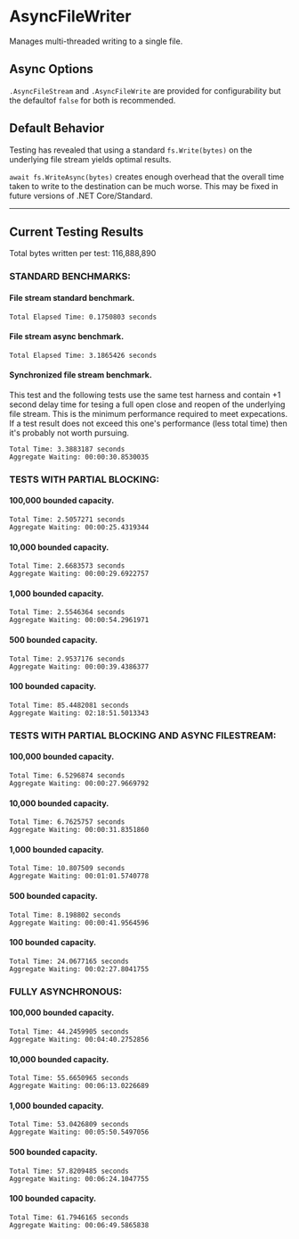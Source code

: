 # AsyncFileWriter
Manages multi-threaded writing to a single file.

## Async Options
```.AsyncFileStream``` and ```.AsyncFileWrite``` are provided for configurability but the defaultof ```false``` for both is recommended.

## Default Behavior

Testing has revealed that using a standard ```fs.Write(bytes)``` on the underlying file stream yields optimal results.

```await fs.WriteAsync(bytes)``` creates enough overhead that the overall time taken to write to the destination can be much worse.
This may be fixed in future versions of .NET Core/Standard.

---

## Current Testing Results
Total bytes written per test: 116,888,890

### STANDARD BENCHMARKS:

#### File stream standard benchmark.
```
Total Elapsed Time: 0.1750803 seconds
```

#### File stream async benchmark.
```
Total Elapsed Time: 3.1865426 seconds
```

#### Synchronized file stream benchmark.
This test and the following tests use the same test harness and contain +1 second delay time for tesing a full open close and reopen of the underlying file stream.  This is the minimum performance required to meet expecations.  If a test result does not exceed this one's performance (less total time) then it's probably not worth pursuing.

```
Total Time: 3.3883187 seconds
Aggregate Waiting: 00:00:30.8530035
```

### TESTS WITH PARTIAL BLOCKING:

#### 100,000 bounded capacity.
```
Total Time: 2.5057271 seconds
Aggregate Waiting: 00:00:25.4319344
```

#### 10,000 bounded capacity.
```
Total Time: 2.6683573 seconds
Aggregate Waiting: 00:00:29.6922757
```

#### 1,000 bounded capacity.
```
Total Time: 2.5546364 seconds
Aggregate Waiting: 00:00:54.2961971
```

#### 500 bounded capacity.
```
Total Time: 2.9537176 seconds
Aggregate Waiting: 00:00:39.4386377
```

#### 100 bounded capacity.
```
Total Time: 85.4482081 seconds
Aggregate Waiting: 02:18:51.5013343
```


### TESTS WITH PARTIAL BLOCKING AND ASYNC FILESTREAM:

#### 100,000 bounded capacity.
```
Total Time: 6.5296874 seconds
Aggregate Waiting: 00:00:27.9669792
```

#### 10,000 bounded capacity.
```
Total Time: 6.7625757 seconds
Aggregate Waiting: 00:00:31.8351860
```

#### 1,000 bounded capacity.
```
Total Time: 10.807509 seconds
Aggregate Waiting: 00:01:01.5740778
```

#### 500 bounded capacity.
```
Total Time: 8.198802 seconds
Aggregate Waiting: 00:00:41.9564596
```

#### 100 bounded capacity.
```
Total Time: 24.0677165 seconds
Aggregate Waiting: 00:02:27.8041755
```


### FULLY ASYNCHRONOUS:

#### 100,000 bounded capacity.
```
Total Time: 44.2459905 seconds
Aggregate Waiting: 00:04:40.2752856
```

#### 10,000 bounded capacity.
```
Total Time: 55.6650965 seconds
Aggregate Waiting: 00:06:13.0226689
```

#### 1,000 bounded capacity.
```
Total Time: 53.0426809 seconds
Aggregate Waiting: 00:05:50.5497056
```

#### 500 bounded capacity.
```
Total Time: 57.8209485 seconds
Aggregate Waiting: 00:06:24.1047755
```

#### 100 bounded capacity.
```
Total Time: 61.7946165 seconds
Aggregate Waiting: 00:06:49.5865838
```
